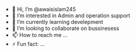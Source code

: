 - 👋 Hi, I’m @awaisislam245
- 👀 I’m interested in Admin and operation support
- 🌱 I’m currently learning develepment
- 💞️ I’m looking to collaborate on bussinesess
- 📫 How to reach me ...
- ⚡ Fun fact: ...

<!---
awaisislam245/awaisislam245 is a ✨ special ✨ repository because its `README.md` (this file) appears on your GitHub profile.
You can click the Preview link to take a look at your changes.
--->
